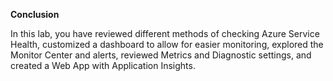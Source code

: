 **Conclusion** 

In this lab, you have reviewed different methods of checking Azure Service Health, customized a dashboard to allow for easier monitoring, explored the Monitor Center and alerts, reviewed Metrics and Diagnostic settings, and created a Web App with Application Insights. 
 
